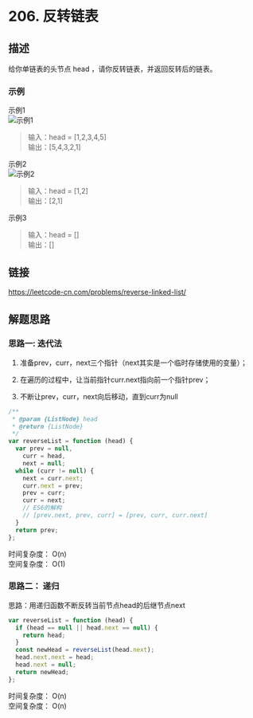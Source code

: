 # 206. 反转链表
## 描述
给你单链表的头节点 head ，请你反转链表，并返回反转后的链表。  

### 示例
示例1   
![示例1](https://assets.leetcode.com/uploads/2021/02/19/rev1ex1.jpg)
> 输入：head = [1,2,3,4,5]   
> 输出：[5,4,3,2,1]   

示例2   
![示例2](https://assets.leetcode.com/uploads/2021/02/19/rev1ex2.jpg)
> 输入：head = [1,2]      
> 输出：[2,1]   

示例3      
> 输入：head = []      
> 输出：[]


## 链接
https://leetcode-cn.com/problems/reverse-linked-list/   

## 解题思路   
### 思路一: 迭代法
1. 准备prev，curr，next三个指针（next其实是一个临时存储使用的变量）；

2. 在遍历的过程中，让当前指针curr.next指向前一个指针prev；

3. 不断让prev，curr，next向后移动，直到curr为null


```javascript
/**
 * @param {ListNode} head
 * @return {ListNode}
 */
var reverseList = function (head) {
  var prev = null,
    curr = head,
    next = null;
  while (curr != null) {
    next = curr.next;
    curr.next = prev;
    prev = curr;
    curr = next;
    // ES6的解构
    // [prev.next, prev, curr] = [prev, curr, curr.next]
  }
  return prev;
};
```
时间复杂度： O(n)  
空间复杂度： O(1)


   


### 思路二： 递归
思路：用递归函数不断反转当前节点head的后继节点next  
```javascript
var reverseList = function (head) {
  if (head == null || head.next == null) {
    return head;
  }
  const newHead = reverseList(head.next);
  head.next.next = head;
  head.next = null;
  return newHead;
};
```
时间复杂度： O(n)    
空间复杂度： O(n)  
